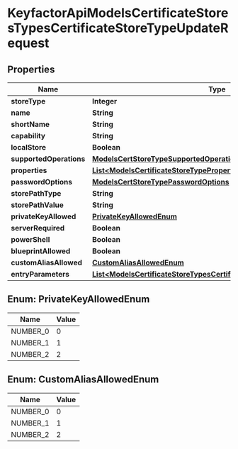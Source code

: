

# KeyfactorApiModelsCertificateStoresTypesCertificateStoreTypeUpdateRequest


## Properties

| Name | Type | Description | Notes |
|------------ | ------------- | ------------- | -------------|
|**storeType** | **Integer** |  |  |
|**name** | **String** |  |  |
|**shortName** | **String** |  |  |
|**capability** | **String** |  |  [optional] |
|**localStore** | **Boolean** |  |  [optional] |
|**supportedOperations** | [**ModelsCertStoreTypeSupportedOperations**](ModelsCertStoreTypeSupportedOperations.md) |  |  [optional] |
|**properties** | [**List&lt;ModelsCertificateStoreTypeProperty&gt;**](ModelsCertificateStoreTypeProperty.md) |  |  [optional] |
|**passwordOptions** | [**ModelsCertStoreTypePasswordOptions**](ModelsCertStoreTypePasswordOptions.md) |  |  [optional] |
|**storePathType** | **String** |  |  [optional] |
|**storePathValue** | **String** |  |  [optional] |
|**privateKeyAllowed** | [**PrivateKeyAllowedEnum**](#PrivateKeyAllowedEnum) |  |  [optional] |
|**serverRequired** | **Boolean** |  |  [optional] |
|**powerShell** | **Boolean** |  |  [optional] |
|**blueprintAllowed** | **Boolean** |  |  [optional] |
|**customAliasAllowed** | [**CustomAliasAllowedEnum**](#CustomAliasAllowedEnum) |  |  [optional] |
|**entryParameters** | [**List&lt;ModelsCertificateStoreTypesCertificateStoreTypeEntryParameter&gt;**](ModelsCertificateStoreTypesCertificateStoreTypeEntryParameter.md) |  |  [optional] |



## Enum: PrivateKeyAllowedEnum

| Name | Value |
|---- | -----|
| NUMBER_0 | 0 |
| NUMBER_1 | 1 |
| NUMBER_2 | 2 |



## Enum: CustomAliasAllowedEnum

| Name | Value |
|---- | -----|
| NUMBER_0 | 0 |
| NUMBER_1 | 1 |
| NUMBER_2 | 2 |



